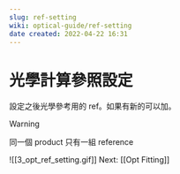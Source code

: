```yaml
---
slug: ref-setting
wiki: optical-guide/ref-setting
date created: 2022-04-22 16:31
---
```

# 光學計算參照設定
設定之後光學參考用的 ref。如果有新的可以加。

> [!warning]
> 同一個 product 只有一組 reference

![[3_opt_ref_setting.gif]]
Next: [[Opt Fitting]]